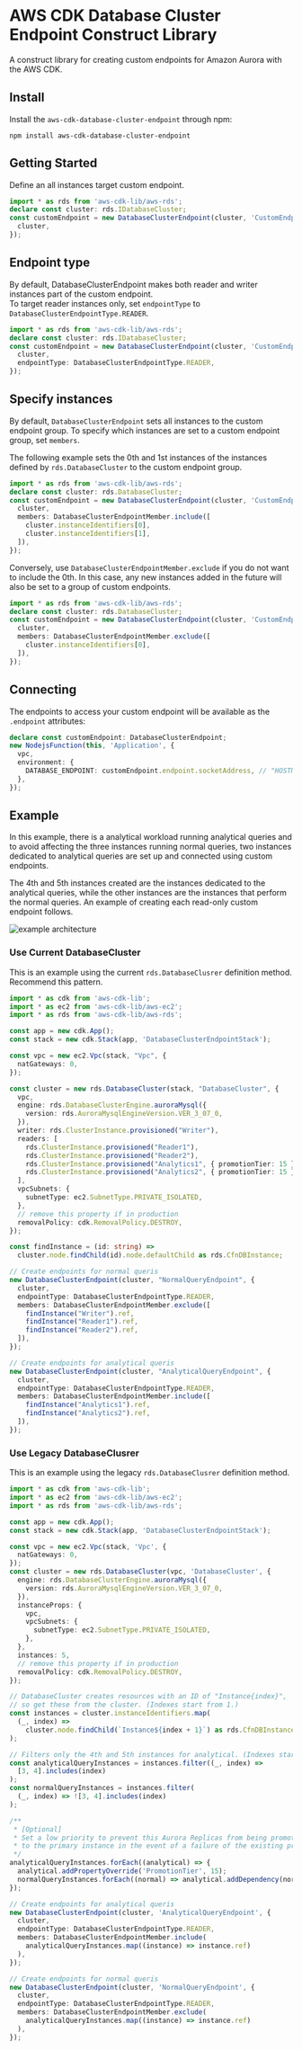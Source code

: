# AWS CDK Database Cluster Endpoint Construct Library

A construct library for creating custom endpoints for Amazon Aurora with the AWS CDK.

## Install

Install the `aws-cdk-database-cluster-endpoint` through npm:
```shell
npm install aws-cdk-database-cluster-endpoint
```

## Getting Started

Define an all instances target custom endpoint.

```ts
import * as rds from 'aws-cdk-lib/aws-rds';
declare const cluster: rds.IDatabaseCluster;
const customEndpoint = new DatabaseClusterEndpoint(cluster, 'CustomEndpoint', {
  cluster,
});
```

## Endpoint type

By default, DatabaseClusterEndpoint makes both reader and writer instances part of the custom endpoint.  
To target reader instances only, set `endpointType` to `DatabaseClusterEndpointType.READER`.

```ts
import * as rds from 'aws-cdk-lib/aws-rds';
declare const cluster: rds.IDatabaseCluster;
const customEndpoint = new DatabaseClusterEndpoint(cluster, 'CustomEndpoint', {
  cluster,
  endpointType: DatabaseClusterEndpointType.READER,
});
```

## Specify instances

By default, `DatabaseClusterEndpoint` sets all instances to the custom endpoint group.
To specify which instances are set to a custom endpoint group, set `members`.

The following example sets the 0th and 1st instances of the instances defined by `rds.DatabaseCluster` to the custom endpoint group.

```ts
import * as rds from 'aws-cdk-lib/aws-rds';
declare const cluster: rds.DatabaseCluster;
const customEndpoint = new DatabaseClusterEndpoint(cluster, 'CustomEndpoint', {
  cluster,
  members: DatabaseClusterEndpointMember.include([
    cluster.instanceIdentifiers[0],
    cluster.instanceIdentifiers[1],
  ]),
});
```

Conversely, use `DatabaseClusterEndpointMember.exclude` if you do not want to include the 0th. In this case, any new instances added in the future will also be set to a group of custom endpoints.

```ts
import * as rds from 'aws-cdk-lib/aws-rds';
declare const cluster: rds.DatabaseCluster;
const customEndpoint = new DatabaseClusterEndpoint(cluster, 'CustomEndpoint', {
  cluster,
  members: DatabaseClusterEndpointMember.exclude([
    cluster.instanceIdentifiers[0],
  ]),
});
```

## Connecting

The endpoints to access your custom endpoint will be available as the `.endpoint` attributes:

```ts
declare const customEndpoint: DatabaseClusterEndpoint;
new NodejsFunction(this, 'Application', {
  vpc,
  environment: {
    DATABASE_ENDPOINT: customEndpoint.endpoint.socketAddress, // "HOSTNAME:PORT"
  },
});
```

## Example

In this example, there is a analytical workload running analytical queries and
to avoid affecting the three instances running normal queries,
two instances dedicated to analytical queries are set up and connected using custom endpoints.

The 4th and 5th instances created are the instances dedicated to the analytical queries,
while the other instances are the instances that perform the normal queries.
An example of creating each read-only custom endpoint follows.

![example architecture](./docs/example-architecture.svg)

### Use Current DatabaseCluster

This is an example using the current `rds.DatabaseClusrer` definition method. Recommend this pattern.

```ts
import * as cdk from 'aws-cdk-lib';
import * as ec2 from 'aws-cdk-lib/aws-ec2';
import * as rds from 'aws-cdk-lib/aws-rds';

const app = new cdk.App();
const stack = new cdk.Stack(app, 'DatabaseClusterEndpointStack');

const vpc = new ec2.Vpc(stack, "Vpc", {
  natGateways: 0,
});

const cluster = new rds.DatabaseCluster(stack, "DatabaseCluster", {
  vpc,
  engine: rds.DatabaseClusterEngine.auroraMysql({
    version: rds.AuroraMysqlEngineVersion.VER_3_07_0,
  }),
  writer: rds.ClusterInstance.provisioned("Writer"),
  readers: [
    rds.ClusterInstance.provisioned("Reader1"),
    rds.ClusterInstance.provisioned("Reader2"),
    rds.ClusterInstance.provisioned("Analytics1", { promotionTier: 15 }),
    rds.ClusterInstance.provisioned("Analytics2", { promotionTier: 15 }),
  ],
  vpcSubnets: {
    subnetType: ec2.SubnetType.PRIVATE_ISOLATED,
  },
  // remove this property if in production
  removalPolicy: cdk.RemovalPolicy.DESTROY,
});

const findInstance = (id: string) =>
  cluster.node.findChild(id).node.defaultChild as rds.CfnDBInstance;

// Create endpoints for normal queris
new DatabaseClusterEndpoint(cluster, "NormalQueryEndpoint", {
  cluster,
  endpointType: DatabaseClusterEndpointType.READER,
  members: DatabaseClusterEndpointMember.exclude([
    findInstance("Writer").ref,
    findInstance("Reader1").ref,
    findInstance("Reader2").ref,
  ]),
});

// Create endpoints for analytical queris
new DatabaseClusterEndpoint(cluster, "AnalyticalQueryEndpoint", {
  cluster,
  endpointType: DatabaseClusterEndpointType.READER,
  members: DatabaseClusterEndpointMember.include([
    findInstance("Analytics1").ref,
    findInstance("Analytics2").ref,
  ]),
});
```

### Use Legacy DatabaseClusrer

This is an example using the legacy `rds.DatabaseClusrer` definition method.

```ts
import * as cdk from 'aws-cdk-lib';
import * as ec2 from 'aws-cdk-lib/aws-ec2';
import * as rds from 'aws-cdk-lib/aws-rds';

const app = new cdk.App();
const stack = new cdk.Stack(app, 'DatabaseClusterEndpointStack');

const vpc = new ec2.Vpc(stack, 'Vpc', {
  natGateways: 0,
});
const cluster = new rds.DatabaseCluster(vpc, 'DatabaseCluster', {
  engine: rds.DatabaseClusterEngine.auroraMysql({
    version: rds.AuroraMysqlEngineVersion.VER_3_07_0,
  }),
  instanceProps: {
    vpc,
    vpcSubnets: {
      subnetType: ec2.SubnetType.PRIVATE_ISOLATED,
    },
  },
  instances: 5,
  // remove this property if in production
  removalPolicy: cdk.RemovalPolicy.DESTROY,
});

// DatabaseCluster creates resources with an ID of "Instance{index}",
// so get these from the cluster. (Indexes start from 1.)
const instances = cluster.instanceIdentifiers.map(
  (_, index) =>
    cluster.node.findChild(`Instance${index + 1}`) as rds.CfnDBInstance
);

// Filters only the 4th and 5th instances for analytical. (Indexes start from 0.)
const analyticalQueryInstances = instances.filter((_, index) =>
  [3, 4].includes(index)
);
const normalQueryInstances = instances.filter(
  (_, index) => ![3, 4].includes(index)
);

/**
 * [Optional]
 * Set a low priority to prevent this Aurora Replicas from being promoted
 * to the primary instance in the event of a failure of the existing primary instance.
 */
analyticalQueryInstances.forEach((analytical) => {
  analytical.addPropertyOverride('PromotionTier', 15);
  normalQueryInstances.forEach((normal) => analytical.addDependency(normal));
});

// Create endpoints for analytical queris
new DatabaseClusterEndpoint(cluster, 'AnalyticalQueryEndpoint', {
  cluster,
  endpointType: DatabaseClusterEndpointType.READER,
  members: DatabaseClusterEndpointMember.include(
    analyticalQueryInstances.map((instance) => instance.ref)
  ),
});

// Create endpoints for normal queris
new DatabaseClusterEndpoint(cluster, 'NormalQueryEndpoint', {
  cluster,
  endpointType: DatabaseClusterEndpointType.READER,
  members: DatabaseClusterEndpointMember.exclude(
    analyticalQueryInstances.map((instance) => instance.ref)
  ),
});
```
